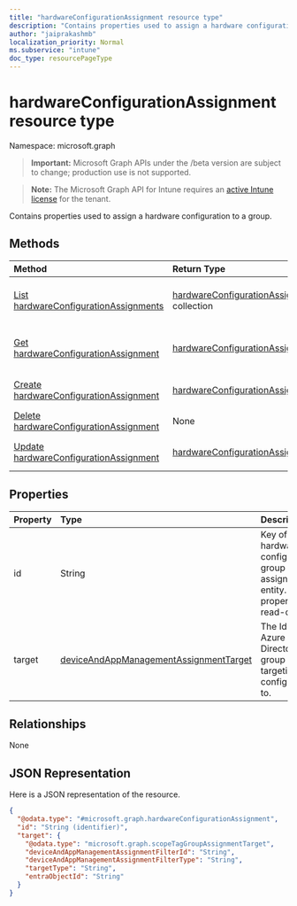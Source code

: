 ```yaml
---
title: "hardwareConfigurationAssignment resource type"
description: "Contains properties used to assign a hardware configuration to a group."
author: "jaiprakashmb"
localization_priority: Normal
ms.subservice: "intune"
doc_type: resourcePageType
---
```


# hardwareConfigurationAssignment resource type

Namespace: microsoft.graph
> **Important:** Microsoft Graph APIs under the /beta version are subject to change; production use is not supported.

> **Note:** The Microsoft Graph API for Intune requires an [active Intune license](https://go.microsoft.com/fwlink/?linkid=839381) for the tenant.


Contains properties used to assign a hardware configuration to a group.

## Methods
|Method|Return Type|Description|
|:---|:---|:---|
|[List hardwareConfigurationAssignments](../api/intune-deviceconfig-hardwareconfigurationassignment-list.md)|[hardwareConfigurationAssignment](../resources/intune-deviceconfig-hardwareconfigurationassignment.md) collection|List properties and relationships of the [hardwareConfigurationAssignment](../resources/intune-deviceconfig-hardwareconfigurationassignment.md) objects.|
|[Get hardwareConfigurationAssignment](../api/intune-deviceconfig-hardwareconfigurationassignment-get.md)|[hardwareConfigurationAssignment](../resources/intune-deviceconfig-hardwareconfigurationassignment.md)|Read properties and relationships of the [hardwareConfigurationAssignment](../resources/intune-deviceconfig-hardwareconfigurationassignment.md) object.|
|[Create hardwareConfigurationAssignment](../api/intune-deviceconfig-hardwareconfigurationassignment-create.md)|[hardwareConfigurationAssignment](../resources/intune-deviceconfig-hardwareconfigurationassignment.md)|Create a new [hardwareConfigurationAssignment](../resources/intune-deviceconfig-hardwareconfigurationassignment.md) object.|
|[Delete hardwareConfigurationAssignment](../api/intune-deviceconfig-hardwareconfigurationassignment-delete.md)|None|Deletes a [hardwareConfigurationAssignment](../resources/intune-deviceconfig-hardwareconfigurationassignment.md).|
|[Update hardwareConfigurationAssignment](../api/intune-deviceconfig-hardwareconfigurationassignment-update.md)|[hardwareConfigurationAssignment](../resources/intune-deviceconfig-hardwareconfigurationassignment.md)|Update the properties of a [hardwareConfigurationAssignment](../resources/intune-deviceconfig-hardwareconfigurationassignment.md) object.|

## Properties
|Property|Type|Description|
|:---|:---|:---|
|id|String|Key of the hardware configuration group assignment entity. This property is read-only.|
|target|[deviceAndAppManagementAssignmentTarget](../resources/intune-shared-deviceandappmanagementassignmenttarget.md)|The Id of the Azure Active Directory group we are targeting the configuration to.|

## Relationships
None

## JSON Representation
Here is a JSON representation of the resource.
<!-- {
  "blockType": "resource",
  "keyProperty": "id",
  "@odata.type": "microsoft.graph.hardwareConfigurationAssignment"
}
-->
``` json
{
  "@odata.type": "#microsoft.graph.hardwareConfigurationAssignment",
  "id": "String (identifier)",
  "target": {
    "@odata.type": "microsoft.graph.scopeTagGroupAssignmentTarget",
    "deviceAndAppManagementAssignmentFilterId": "String",
    "deviceAndAppManagementAssignmentFilterType": "String",
    "targetType": "String",
    "entraObjectId": "String"
  }
}
```

